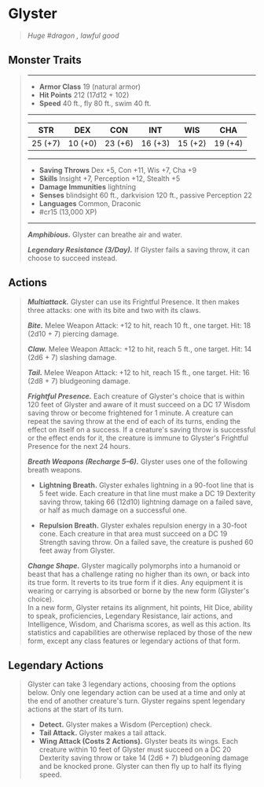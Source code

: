 # Glyster
>*Huge #dragon , lawful good*
## Monster Traits
>___
>- **Armor Class** 19 (natural armor)
>- **Hit Points** 212 (17d12 + 102)
>- **Speed** 40 ft., fly 80 ft., swim 40 ft.
>___
>|STR|DEX|CON|INT|WIS|CHA|
>|:---:|:---:|:---:|:---:|:---:|:---:|
>|25 (+7)|10 (+0)|23 (+6)|16 (+3)|15 (+2)|19 (+4)|
>___
>- **Saving Throws** Dex +5, Con +11, Wis +7, Cha +9
>- **Skills** Insight +7, Perception +12, Stealth +5
>- **Damage Immunities** lightning
>- **Senses** blindsight 60 ft., darkvision 120 ft., passive Perception 22
>- **Languages** Common, Draconic
>- #cr15 (13,000 XP)
>___
>***Amphibious.*** Glyster can breathe air and water.  
>
>***Legendary Resistance (3/Day).*** If Glyster fails a saving throw, it can choose to succeed instead.  
>
## Actions
>***Multiattack.*** Glyster can use its Frightful Presence. It then makes three attacks: one with its bite and two with its claws.  
>
>***Bite.*** Melee Weapon Attack: +12 to hit, reach 10 ft., one target. Hit: 18 (2d10 + 7) piercing damage.  
>
>***Claw.*** Melee Weapon Attack: +12 to hit, reach 5 ft., one target. Hit: 14 (2d6 + 7) slashing damage.  
>
>***Tail.*** Melee Weapon Attack: +12 to hit, reach 15 ft., one target. Hit: 16 (2d8 + 7) bludgeoning damage.  
>
>***Frightful Presence.*** Each creature of Glyster's choice that is within 120 feet of Glyster and aware of it must succeed on a DC 17 Wisdom saving throw or become frightened for 1 minute. A creature can repeat the saving throw at the end of each of its turns, ending the effect on itself on a success. If a creature's saving throw is successful or the effect ends for it, the creature is immune to Glyster's Frightful Presence for the next 24 hours.  
>
>***Breath Weapons (Recharge 5–6).*** Glyster uses one of the following breath weapons.  
>- **Lightning Breath.** Glyster exhales lightning in a 90-foot line that is 5 feet wide. Each creature in that line must make a DC 19 Dexterity saving throw, taking 66 (12d10) lightning damage on a failed save, or half as much damage on a successful one.
>
>- **Repulsion Breath.** Glyster exhales repulsion energy in a 30-foot cone. Each creature in that area must succeed on a DC 19 Strength saving throw. On a failed save, the creature is pushed 60 feet away from Glyster.
>
>
>***Change Shape.*** Glyster magically polymorphs into a humanoid or beast that has a challenge rating no higher than its own, or back into its true form. It reverts to its true form if it dies. Any equipment it is wearing or carrying is absorbed or borne by the new form (Glyster's choice).  
>In a new form, Glyster retains its alignment, hit points, Hit Dice, ability to speak, proficiencies, Legendary Resistance, lair actions, and Intelligence, Wisdom, and Charisma scores, as well as this action. Its statistics and capabilities are otherwise replaced by those of the new form, except any class features or legendary actions of that form.  
>
## Legendary Actions
>Glyster can take 3 legendary actions, choosing from the options below. Only one legendary action can be used at a time and only at the end of another creature's turn. Glyster regains spent legendary actions at the start of its turn.
>
>- **Detect.** Glyster makes a Wisdom (Perception) check.
>- **Tail Attack.** Glyster makes a tail attack.
>- **Wing Attack (Costs 2 Actions).** Glyster beats its wings. Each creature within 10 feet of Glyster must succeed on a DC 20 Dexterity saving throw or take 14 (2d6 + 7) bludgeoning damage and be knocked prone. Glyster can then fly up to half its flying speed.